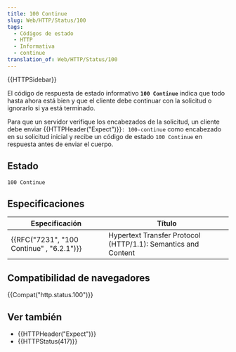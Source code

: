 ```yaml
---
title: 100 Continue
slug: Web/HTTP/Status/100
tags:
  - Códigos de estado
  - HTTP
  - Informativa
  - continue
translation_of: Web/HTTP/Status/100
---
```


{{HTTPSidebar}}

El código de respuesta de estado informativo **`100 Continue`** indica que todo hasta ahora está bien y que el cliente debe continuar con la solicitud o ignorarlo si ya está terminado.

Para que un servidor verifique los encabezados de la solicitud, un cliente debe enviar {{HTTPHeader("Expect")}}`: 100-continue` como encabezado en su solicitud inicial y recibe un código de estado `100 Continue` en respuesta antes de enviar el cuerpo.

## Estado

```
100 Continue
```

## Especificaciones

| Especificación                                           | Título                                                        |
| -------------------------------------------------------- | ------------------------------------------------------------- |
| {{RFC("7231", "100 Continue" , "6.2.1")}} | Hypertext Transfer Protocol (HTTP/1.1): Semantics and Content |

## Compatibilidad de navegadores

{{Compat("http.status.100")}}

## Ver también

- {{HTTPHeader("Expect")}}
- {{HTTPStatus(417)}}
